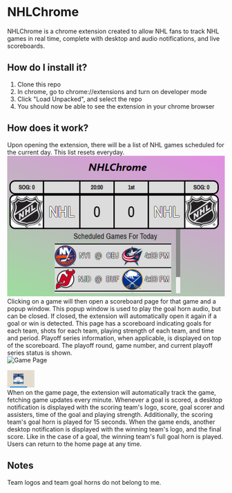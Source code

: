 # NHLChrome
NHLChrome is a chrome extension created to allow NHL fans to track NHL games in real time, complete with desktop and audio notifications, and live scoreboards.

## How do I install it?
1. Clone this repo
2. In chrome, go to chrome://extensions and turn on developer mode
3. Click "Load Unpacked", and select the repo
4. You should now be able to see the extension in your chrome browser

## How does it work?
Upon opening the extension, there will be a list of NHL games scheduled for the current day. This list resets everyday.<br> 
![Home Page](https://github.com/eiletan/NHLChrome/blob/main/homepage.PNG "Home Page")<br>
Clicking on a game will then open a scoreboard page for that game and a popup window. This popup window is used to play the goal horn audio, but can be closed. If closed, the extension will automatically open it again if a goal or win is detected. This page has a scoreboard indicating goals for each team, shots for each team, playing strength of each team, and time and period. Playoff series information, when applicable, is displayed on top of the scoreboard. The playoff round, game number, and current playoff series status is shown.<br>
![Game Page]([https://github.com/eiletan/NHLChrome/blob/main/gamepage.PNG "Game Page")<br>
![Popup audio window](https://github.com/eiletan/NHLChrome/blob/main/popupwindow.PNG "Popup audio window")<br>
When on the game page, the extension will automatically track the game, fetching game updates every minute. Whenever a goal is scored, a desktop notification is displayed with the scoring team's logo, score, goal scorer and assisters, time of the goal and playing strength. Additionally, the scoring team's goal horn is played for 15 seconds. When the game ends, another desktop notification is displayed with the winning team's logo, and the final score. Like in the case of a goal, the winning team's full goal horn is played. Users can return to the home page at any time.


## Notes
Team logos and team goal horns do not belong to me.
